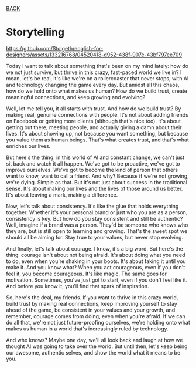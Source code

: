 [BACK](https://stolgeth.github.io/english-for-designers/)

# Storytelling

https://github.com/Stolgeth/english-for-designers/assets/133216768/04520418-d952-438f-907e-43bf797ee709

Today I want to talk about something that's been on my mind lately: how do we not just survive, but thrive in this crazy, fast-paced world we live in? I mean, let's be real, it's like we're on a rollercoaster that never stops, with AI and technology changing the game every day. But amidst all this chaos, how do we hold onto what makes us human? How do we build trust, create meaningful connections, and keep growing and evolving?

Well, let me tell you, it all starts with trust. And how do we build trust? By making real, genuine connections with people. It's not about adding friends on Facebook or getting more clients (although that's nice too). It's about getting out there, meeting people, and actually giving a damn about their lives. It's about showing up, not because you want something, but because you value them as human beings. That's what creates trust, and that's what enriches our lives.

But here's the thing: in this world of AI and constant change, we can't just sit back and watch it all happen. We've got to be proactive, we've got to improve ourselves. We've got to become the kind of person that others want to know, want to call a friend. And why? Because if we're not growing, we're dying. Simple as that. But it's not just about success in the traditional sense. It's about making our lives and the lives of those around us better. It's about leaving a mark, making a difference.

Now, let's talk about consistency. It's like the glue that holds everything together. Whether it's your personal brand or just who you are as a person, consistency is key. But how do you stay consistent and still be authentic? Well, imagine if a brand was a person. They'd be someone who knows who they are, but is still open to learning and growing. That's the sweet spot we should all be aiming for. Stay true to your values, but never stop evolving.

And finally, let's talk about courage. I know, it's a big word. But here's the thing: courage isn't about not being afraid. It's about doing what you need to do, even when you're shaking in your boots. It's about faking it until you make it. And you know what? When you act courageous, even if you don't feel it, you become courageous. It's like magic. The same goes for motivation. Sometimes, you've just got to start, even if you don't feel like it. And before you know it, you'll find that spark of inspiration.

So, here's the deal, my friends. If you want to thrive in this crazy world, build trust by making real connections, keep improving yourself to stay ahead of the game, be consistent in your values and your growth, and remember, courage comes from doing, even when you're afraid. If we can do all that, we're not just future-proofing ourselves, we're holding onto what makes us human in a world that's increasingly ruled by technology.

And who knows? Maybe one day, we'll all look back and laugh at how we thought AI was going to take over the world. But until then, let's keep being our awesome, authentic selves, and show the world what it means to be you.
